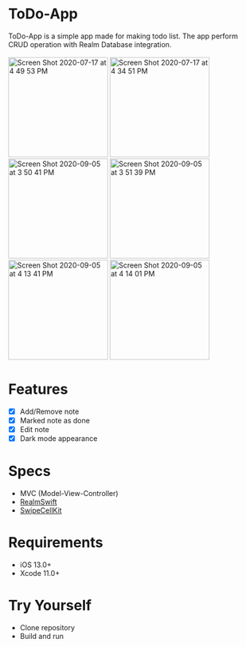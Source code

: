 # ToDo-App
ToDo-App is a simple app made for making todo list. 
The app perform CRUD operation with Realm Database integration.  
<br>
<img width="200" alt="Screen Shot 2020-07-17 at 4 49 53 PM" src="https://user-images.githubusercontent.com/26893548/87775243-ff55b500-c84f-11ea-9eb4-a22baa8c00c6.png">
<img width="200" alt="Screen Shot 2020-07-17 at 4 34 51 PM" src="https://user-images.githubusercontent.com/26893548/87775331-1dbbb080-c850-11ea-970b-3530402e5d62.png">
<img width="200" alt="Screen Shot 2020-09-05 at 3 50 41 PM" src="https://user-images.githubusercontent.com/26893548/92301933-f8b30680-ef91-11ea-8e27-9c3618657fa2.png">
<img width="200" alt="Screen Shot 2020-09-05 at 3 51 39 PM" src="https://user-images.githubusercontent.com/26893548/92301947-25ffb480-ef92-11ea-88b4-76df7bd792c6.png">
<br>
<img width="200" alt="Screen Shot 2020-09-05 at 4 13 41 PM" src="https://user-images.githubusercontent.com/26893548/92302042-19c82700-ef93-11ea-983d-d56a90e0b2d1.png">
<img width="200" alt="Screen Shot 2020-09-05 at 4 14 01 PM" src="https://user-images.githubusercontent.com/26893548/92302044-1c2a8100-ef93-11ea-9bbc-f08735dfe0f4.png">

# Features
* [x] Add/Remove note
* [x] Marked note as done
* [x] Edit note
* [x] Dark mode appearance

# Specs
* MVC (Model-View-Controller)
* [RealmSwift](https://realm.io/docs/swift/latest/)
* [SwipeCellKit](https://github.com/SwipeCellKit/SwipeCellKit)

# Requirements
* iOS 13.0+
* Xcode 11.0+

# Try Yourself
* Clone repository
* Build and run
